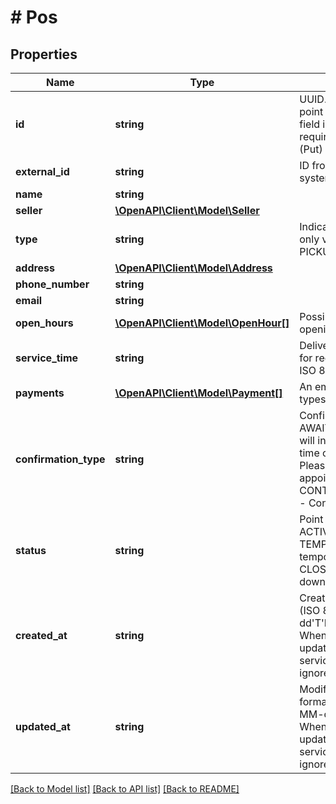 # # Pos

## Properties

Name | Type | Description | Notes
------------ | ------------- | ------------- | -------------
**id** | **string** | UUID. When creating a point of service (Post) the field is ignored. It is required when updating (Put) a point of service. | [optional] 
**external_id** | **string** | ID from external client system. | [optional] 
**name** | **string** |  | 
**seller** | [**\OpenAPI\Client\Model\Seller**](Seller.md) |  | [optional] 
**type** | **string** | Indicates point type. The only valid value so far is PICKUP_POINT. | 
**address** | [**\OpenAPI\Client\Model\Address**](Address.md) |  | 
**phone_number** | **string** |  | [optional] 
**email** | **string** |  | [optional] 
**open_hours** | [**\OpenAPI\Client\Model\OpenHour[]**](OpenHour.md) | Possible empty list of opening hours. | 
**service_time** | **string** | Delivery time / Time period for receipt. Date format ISO 8601 e.g. &#39;PT24H&#39; | [optional] 
**payments** | [**\OpenAPI\Client\Model\Payment[]**](Payment.md) | An empty list of payment types is available. | [optional] 
**confirmation_type** | **string** | Confirmation method: AWAIT_CONTACT - We will inform you about the time of receipt, CALL_US - Please make an appointment, CONTACT_NOT_REQUIRED - Contact is not required. | 
**status** | **string** | Point of service status: ACTIVE - active, TEMPORARILY_CLOSED - temporarily closed, CLOSED_DOWN - closed down, DELETED - deleted. | 
**created_at** | **string** | Creation date. Date format (ISO 8601) - yyyy-MM-dd&#39;T&#39;HH:mm:ss.SSSZ When creating (Post) or updating (Put) a point of service (Post) the field is ignored. | [optional] 
**updated_at** | **string** | Modification date. Date format (ISO 8601) - yyyy-MM-dd&#39;T&#39;HH:mm:ss.SSSZ When creating (Post) or updating (Put) a point of service (Post) the field is ignored. | [optional] 

[[Back to Model list]](../../README.md#documentation-for-models) [[Back to API list]](../../README.md#documentation-for-api-endpoints) [[Back to README]](../../README.md)


